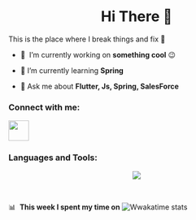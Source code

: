 <h1 align="center">Hi There 👋</h1>

This is the place where I break things and fix :rofl:

- 🔭 &nbsp;I’m currently working on **something cool** :wink:

- 🌱 I’m currently learning **Spring**

- 💬 Ask me about **Flutter, Js, Spring, SalesForce**

<h3 align="left">Connect with me:</h3>
<p align="left">
<a href="https://linkedin.com/in/https://www.linkedin.com/in/ranjith-murthi/" target="blank"><img  src="https://skillicons.dev/icons?i=linkedin" height=40 /></a>
</p>
  
<h3 align="left">Languages and Tools:</h3>
<p align="center">
  <a href="https://skillicons.dev">
    <img src="https://skillicons.dev/icons?i=java,dart,js,py,spring,flask,hibernate,flutter,angular,mongodb,mysql,firebase,git,maven,docker,vscode," />
  </a>
</p>
<br/>

📊 &nbsp;**This week I spent my time on**
![Wwakatime stats](https://github-readme-stats-taupe-two.vercel.app/api/wakatime?username=ranjithran&hide_title=true&hide_border=true&langs_count=5&bg_color=00000000&text_color=777)

